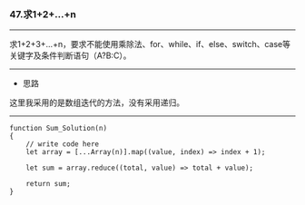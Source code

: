 ### 47.求1+2+...+n

---

求1+2+3+...+n，要求不能使用乘除法、for、while、if、else、switch、case等关键字及条件判断语句（A?B:C）。

---

* 思路

这里我采用的是数组迭代的方法，没有采用递归。

---

``` JS
function Sum_Solution(n)
{
    // write code here
    let array = [...Array(n)].map((value, index) => index + 1);
    
    let sum = array.reduce((total, value) => total + value);
    
    return sum;
}
```
